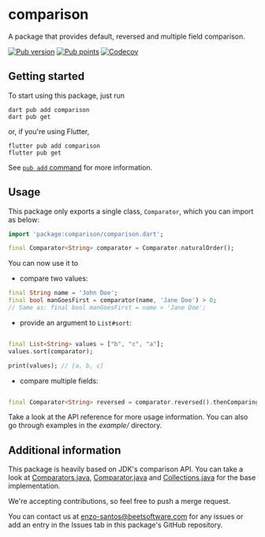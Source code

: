 # comparison

A package that provides default, reversed and multiple field comparison.

[![Pub version](https://img.shields.io/pub/v/comparison)](https://pub.dev/packages/comparison)
[![Pub points](https://badges.bar/comparison/pub%20points)](https://pub.dev/packages/comparison/score)
[![Codecov](https://codecov.io/gh/beet-software/comparison/branch/main/graph/badge.svg?token=RIXMWO86AA)](https://codecov.io/gh/beet-software/comparison)

## Getting started

To start using this package, just run

```shell
dart pub add comparison
dart pub get
```

or, if you're using Flutter,

```shell
flutter pub add comparison
flutter pub get
```

See [`pub add` command](https://dart.dev/tools/pub/cmd/pub-add) for more information.

## Usage

This package only exports a single class, `Comparator`, which you can import as below:

```dart
import 'package:comparison/comparison.dart';

final Comparator<String> comparator = Comparator.naturalOrder();
```

You can now use it to

- compare two values:

```dart
final String name = 'John Doe';
final bool manGoesFirst = comparator(name, 'Jane Doe') > 0;
// Same as: final bool manGoesFirst = name > 'Jane Doe';
```

- provide an argument to `List#sort`:

```dart

final List<String> values = ["b", "c", "a"];
values.sort(comparator);

print(values); // [a, b, c]
```

- compare multiple fields:

```dart

final Comparator<String> reversed = comparator.reversed().thenComparingBy((v) => v.length);
```

Take a look at the API reference for more usage information. You can also go through examples in
the *example/* directory.

## Additional information

This package is heavily based on JDK's comparison API. You can take a look at
[Comparators.java](https://github.com/frohoff/jdk8u-jdk/blob/master/src/share/classes/java/util/Comparators.java),
[Comparator.java](https://github.com/frohoff/jdk8u-jdk/blob/master/src/share/classes/java/util/Comparator.java) and
[Collections.java](https://github.com/frohoff/jdk8u-jdk/blob/master/src/share/classes/java/util/Collections.java)
for the base implementation.

We're accepting contributions, so feel free to push a merge request.

You can contact us at [enzo-santos@beetsoftware.com](mailto:enzo-santos@beetsoftware.com) for any
issues or add an entry in the Issues tab in this package's GitHub repository.
